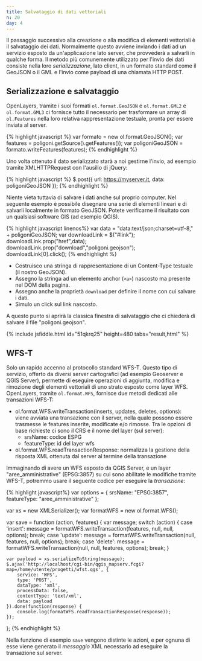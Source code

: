 ```yaml
---
title: Salvataggio di dati vettoriali
n: 20
day: 4
---
```

Il passaggio successivo alla creazione o alla modifica di elementi vettoriali è il salvataggio dei dati. Normalmente questo avviene inviando i dati ad un servizio esposto da un'applicazione lato server, che provvederà a salvarli in qualche forma. Il metodo più comunemente utilizzato per l'invio dei dati consiste nella loro _serializzazione_, lato client, in un formato standard come il GeoJSON o il GML e l'invio come payload di una chiamata HTTP POST.

## Serializzazione e salvataggio ##
OpenLayers, tramite i suoi formati `ol.format.GeoJSON` e `ol.format.GML2` e `ol.format.GML3` ci fornisce tutto il necessario per trasformare un array di `ol.Features` nella loro relativa rappresentazione testuale, pronta per essere inviata al server.

{% highlight javascript %}
var formato = new ol.format.GeoJSON();
var features = poligoni.getSource().getFeatures());
var poligoniGeoJSON = formato.writeFeatures(features);
{% endhighlight %}

Uno volta ottenuto il dato serializzato starà a noi gestirne l'invio, ad esempio tramite XMLHTTPRequest con l'ausilio di jQuery:

{% highlight javascript %}
$.post({
    url: https://myserver.it,
    data: poligoniGeoJSON
});
{% endhighlight %}

Niente vieta tuttavia di salvare i dati anche sul proprio computer. Nel seguente esempio è possibile disegnare una serie di elementi lineari e di salvarli localmente in formato GeoJSON. Potete verificarne il risultato con un qualsiasi software GIS (ad esempio QGIS).

{% highlight javascript linenos%}
var data = "data:text/json;charset=utf-8," + poligoniGeoJSON;
var downloadLink = $("#link");
downloadLink.prop("href",data);
downloadLink.prop("download","poligoni.geojson");
downloadLink[0].click();
{% endhighlight %}

* Costruisco una stringa di rappresentazione di un Content-Type testuale (il nostro GeoJSON).
* Assegno la stringa ad un elemento anchor (`<a>`) nascosto ma presente nel DOM della pagina.
* Assegno anche la proprietà `download` per definire il nome con cui salvare i dati.
* Simulo un click sul link nascosto.

A questo punto si aprirà la classica finestra di salvataggio che ci chiederà di salvare il file "poligoni.geojson".

{% include jsfiddle.html id="51qkrq25" height=480 tabs="result,html" %}

## WFS-T ##
Solo un rapido accenno al protocollo standard WFS-T. Questo tipo di servizio, offerto da diversi server cartografici (ad esempio Geoserver e QGIS Server), permette di eseguire operazioni di aggiunta, modifica e rimozione degli elementi vettoriali di uno strato esposto come layer WFS.
OpenLayers, tramite `ol.format.WFS`, fornisce due metodi dedicati alle transazioni WFS-T:

* ol.format.WFS.writeTransaction(inserts, updates, deletes, options): viene avviata una transazione con il server, nella quale possono essere trasmesse le features inserite, modificate e/o rimosse. Tra le opzioni di base richieste ci sono il CRS e il nome del layer (sul server):
  * srsName: codice ESPG
  * featureType: id del layer wfs
* ol.format.WFS.readTransactionResponse: normalizza la gestione della risposta XML ottenuta dal server al termine della transazione
  
Immaginando di avere un WFS esposto da QGIS Server, e un layer "aree_amministrative" (EPSG:3857) su cui sono abilitate le modifiche tramite WFS-T, potremmo usare il seguente codice per eseguire la _transazione_:

{% highlight javascript%}
var options = {
    srsName: "EPSG:3857", 
    featureType: "aree_amministrative"
};

var xs = new XMLSerializer();
var formatWFS = new ol.format.WFS();

var save = function (action, features) {
    var message;
    switch (action) {
        case 'insert':
            message = formatWFS.writeTransaction(features, null, null, options);
            break;
        case 'update':
            message = formatWFS.writeTransaction(null, features, null, options);
            break;
        case 'delete':
            message = formatWFS.writeTransaction(null, null, features, options);
            break;
    }
    
    var payload = xs.serializeToString(message);
    $.ajax('http://localhost/cgi-bin/qgis_mapserv.fcgi?map=/home/utente/progetti/wfst.qgs', {
        service: 'WFS',
        type: 'POST',
        dataType: 'xml',
        processData: false,
        contentType: 'text/xml',
        data: payload
    }).done(function(response) {
        console.log(formatWFS.readTransactionResponse(response));
    });
};
{% endhighlight %}

Nella funzione di esempio `save` vengono distinte le azioni, e per ognuna di esse viene generato il _messaggio_ XML necessario ad eseguire la transazione sul server.